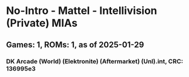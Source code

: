 # No-Intro - Mattel - Intellivision (Private) MIAs
## Games: 1, ROMs: 1, as of 2025-01-29
### DK Arcade (World) (Elektronite) (Aftermarket) (Unl).int, CRC: 136995e3
